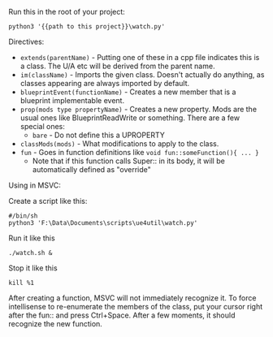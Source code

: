 Run this in the root of your project:

    python3 '{{path to this project}}\watch.py'

Directives:

* `extends(parentName)` - Putting one of these in a cpp file indicates this is a class. The U/A etc will be derived from the parent name.
* `im(className)` - Imports the given class. Doesn't actually do anything, as classes appearing are always imported by default.
* `blueprintEvent(functionName)` - Creates a new member that is a blueprint implementable event.
* `prop(mods type propertyName)` - Creates a new property. Mods are the usual ones like BlueprintReadWrite or something. There are a few special ones:
  * `bare` - Do not define this a UPROPERTY
* `classMods(mods)` - What modifications to apply to the class.
* `fun` - Goes in function definitions like `void fun::someFunction(){ ... }`
  * Note that if this function calls Super:: in its body, it will be automatically defined as "override"

Using in MSVC:

Create a script like this:

    #/bin/sh
    python3 'F:\Data\Documents\scripts\ue4util\watch.py'

Run it like this

    ./watch.sh &

Stop it like this

    kill %1

After creating a function, MSVC will not immediately recognize it. To force intellisense to re-enumerate the members of the class, put your cursor right after the fun:: and press Ctrl+Space. After a few moments, it should recognize the new function.